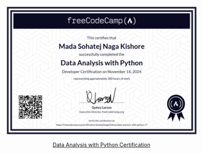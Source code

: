
![Certificate](Data_Analysis_With_Python_.png)
<center>
  <a href="https://freecodecamp.org/certification/SohatejNagaKishore/data-analysis-with-python-v7">Data Analysis with Python Certification</a>
</center>


